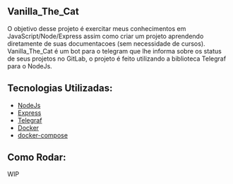 
##  Vanilla_The_Cat

O objetivo desse projeto é exercitar meus conhecimentos em JavaScript/Node/Express assim como criar um projeto aprendendo diretamente de suas documentacoes (sem necessidade de cursos). Vanilla_The_Cat é um bot para o telegram que lhe informa sobre os status de seus projetos no GitLab, o projeto é feito utilizando a biblioteca Telegraf para o NodeJs.

  

## **Tecnologias Utilizadas:**

 - [NodeJs](https://nodejs.org/en/)
 - [Express](https://www.npmjs.com/package/express)
 - [Telegraf](https://www.npmjs.com/package/telegraf)
 - [Docker](https://www.docker.com/)
 - [docker-compose](https://docs.docker.com/compose/)
 

## Como Rodar:

WIP